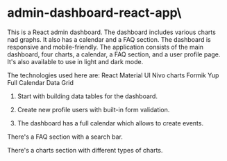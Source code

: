 # admin-dashboard-react-app\

This is a React admin dashboard. The dashboard includes various charts nad graphs. It also has a calendar and a FAQ section. The dashboard is responsive and mobile-friendly.
The application consists of the main dashboard, four charts, a calendar, a FAQ section, and a user profile page. It's also available to use in light and dark mode.

The technologies used here are:
React
Material UI
Nivo charts
Formik
Yup
Full Calendar
Data Grid

1. Start with building data tables for the dashboard.

2. Create new profile users with built-in form validation.

3. The dashboard has a full calendar which allows to create events.

There's a FAQ section with a search bar.

There's a charts section with different types of charts.
